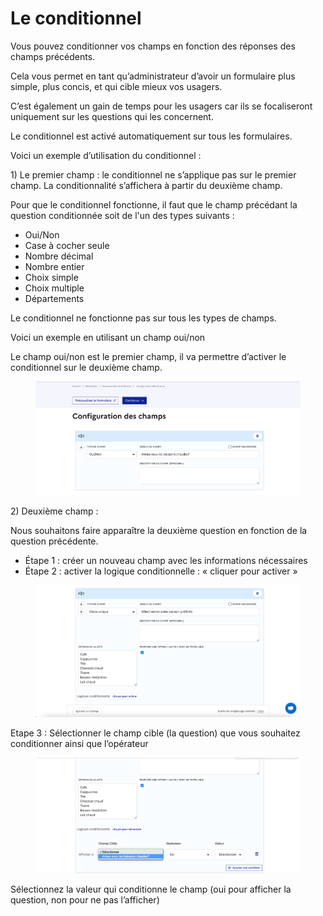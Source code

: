 # Le conditionnel

Vous pouvez conditionner vos champs en fonction des réponses des champs précédents.

Cela vous permet en tant qu’administrateur d’avoir un formulaire plus simple, plus concis, et qui cible mieux vos usagers.

C’est également un gain de temps pour les usagers car ils se focaliseront uniquement sur les questions qui les concernent.

Le conditionnel est activé automatiquement sur tous les formulaires.

&#x20;

Voici un exemple d’utilisation du conditionnel :

&#x20;

1\)    Le premier champ : le conditionnel ne s’applique pas sur le premier champ. La conditionnalité s’affichera à partir du deuxième champ.

Pour que le conditionnel fonctionne, il faut que le champ précédant la question conditionnée soit de l'un des types suivants :

* Oui/Non
* Case à cocher seule
* Nombre décimal
* Nombre entier
* Choix simple
* Choix multiple
* Départements



Le conditionnel ne fonctionne pas sur tous les types de champs.



Voici un exemple en utilisant un champ oui/non

Le champ oui/non est le premier champ, il va permettre d’activer le conditionnel sur le deuxième champ.

<figure><img src="../.gitbook/assets/Conditionnel 1.png" alt=""><figcaption></figcaption></figure>

2\)    Deuxième champ :

Nous souhaitons faire apparaître la deuxième question en fonction de la question précédente.

* &#x20;Étape 1 : créer un nouveau champ avec les informations nécessaires
* &#x20;Étape 2 : activer la logique conditionnelle : « cliquer pour activer »

<figure><img src="../.gitbook/assets/Conditionnel 2.png" alt=""><figcaption></figcaption></figure>

Etape 3 : Sélectionner le champ cible (la question) que vous souhaitez conditionner ainsi que l’opérateur

<figure><img src="../.gitbook/assets/Conditionnel 3.png" alt=""><figcaption></figcaption></figure>

Sélectionnez la valeur qui conditionne le champ (oui pour afficher la question, non pour ne pas l’afficher)

